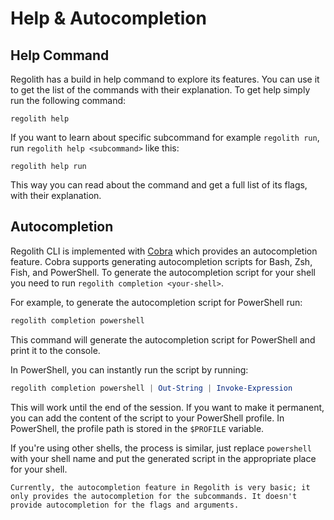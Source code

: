 # Help & Autocompletion

## Help Command

Regolith has a build in help command to explore its features. You can use it to get the list of the commands with their explanation. To get help simply run the following command:

```text
regolith help
```

If you want to learn about specific subcommand for example `regolith run`, run `regolith help <subcommand>` like this:

```text
regolith help run
```

This way you can read about the  command and get a full list of its flags, with their explanation.

## Autocompletion

Regolith CLI is implemented with [Cobra](https://github.com/spf13/cobra) which provides an autocompletion feature. Cobra supports generating autocompletion scripts for Bash, Zsh, Fish, and PowerShell. To generate the autocompletion script for your shell you need to run `regolith completion <your-shell>`.

For example, to generate the autocompletion script for PowerShell run:

```powershell
regolith completion powershell
```
This command will generate the autocompletion script for PowerShell and print it to the console.

In PowerShell, you can instantly run the script by running:

```powershell
regolith completion powershell | Out-String | Invoke-Expression
```
This will work until the end of the session. If you want to make it permanent, you can add the content of the script to your PowerShell profile. In PowerShell, the profile path is stored in the `$PROFILE` variable.

If you're using other shells, the process is similar, just replace `powershell` with your shell name and put the generated script in the appropriate place for your shell.

```{note}
Currently, the autocompletion feature in Regolith is very basic; it only provides the autocompletion for the subcommands. It doesn't provide autocompletion for the flags and arguments.
```
